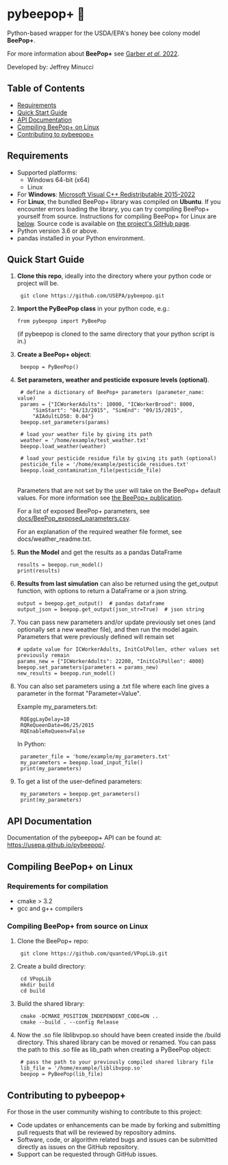 # pybeepop+ :honeybee:
Python-based wrapper for the USDA/EPA's honey bee colony model **BeePop+**.

For more information about **BeePop+** see [Garber *et al.* 2022](https://doi.org/10.3390/ecologies3030022).

Developed by: Jeffrey Minucci 

## Table of Contents

- [Requirements](#requirements)
- [Quick Start Guide](#quick-start-guide)
- [API Documentation](#api-documentation)
- [Compiling BeePop+ on Linux](#compiling-beepop-on-linux)
- [Contributing to pybeepop+](#contributing-to-pybeepop+)

## Requirements

* Supported platforms: 
    * Windows 64-bit (x64)
    * Linux
* For **Windows**: [Microsoft Visual C++ Redistributable 2015-2022](https://www.microsoft.com/en-us/download/details.aspx?id=48145)
* For **Linux**, the bundled BeePop+ library was compiled on **Ubuntu**. If you encounter errors loading the library, you can try compiling BeePop+ yourself from source. Instructions for compiling BeePop+ for Linux are [below](#compiling-beepop-on-linux). Source code is available on [the project's GitHub page](https://github.com/quanted/vpoplib]).
* Python version 3.6 or above.
* pandas installed in your Python environment.


## Quick Start Guide

1. **Clone this repo**, ideally into the directory where your python code or project will be.

        git clone https://github.com/USEPA/pybeepop.git
        
2.  **Import the PyBeePop class** in your python code, e.g.:
    
        from pybeepop import PyBeePop
    
    (if pybeepop is cloned to the same directory that your python script is in.)
  
  
3. **Create a BeePop+ object**:

        beepop = PyBeePop()
        

4. **Set parameters, weather and pesticide exposure levels (optional)**.

        # define a dictionary of BeePop+ parameters (parameter_name: value)
        params = {"ICWorkerAdults": 10000, "ICWorkerBrood": 8000, 
            "SimStart": "04/13/2015", "SimEnd": "09/15/2015",
            "AIAdultLD50: 0.04"}
        beepop.set_parameters(params)
        
        # load your weather file by giving its path
        weather = '/home/example/test_weather.txt'
        beepop.load_weather(weather)
        
        # load your pesticide residue file by giving its path (optional)
        pesticide_file = '/home/example/pesticide_residues.txt'
        beepop.load_contamination_file(pesticide_file)
     
    <br>Parameters that are not set by the user will take on the BeePop+ default values. For more information see [the BeePop+ publication](https://doi.org/10.3390/ecologies3030022).
    
    For a list of exposed BeePop+ parameters, see [docs/BeePop_exposed_parameters.csv](https://github.com/USEPA/pybeepop/blob/main/docs/BeePop_exposed_parameters.csv).
    
    For an explanation of the required weather file formet, see docs/weather_readme.txt.
    
    
5. **Run the Model** and get the results as a pandas DataFrame
    ```
    results = beepop.run_model()
    print(results)
    ```


6. **Results from last simulation** can also be returned using the get_output function, with options to return a DataFrame or a json string.
    ```
    output = beepop.get_output()  # pandas dataframe
    output_json = beepop.get_output(json_str=True)  # json string
    ```


7. You can pass new parameters and/or update previously set ones (and optionally set a new weather file), and then run the model again. Parameters that were previously defined will remain set

    ```
    # update value for ICWorkerAdults, InitColPollen, other values set previously remain
    params_new = {"ICWorkerAdults": 22200, "InitColPollen": 4000}
    beepop.set_parameters(parameters = params_new)
    new_results = beepop.run_model()
    ```


8. You can also set parameters using a .txt file where each line gives a parameter in the format "Parameter=Value". 

    Example my_parameters.txt:
        
        RQEggLayDelay=10
        RQReQueenDate=06/25/2015
        RQEnableReQueen=False

    In Python:

        parameter_file = 'home/example/my_parameters.txt'
        my_parameters = beepop.load_input_file()
        print(my_parameters)


9. To get a list of the user-defined parameters:

        my_parameters = beepop.get_parameters()
        print(my_parameters)


## API Documentation

Documentation of the pybeepop+ API can be found at: https://usepa.github.io/pybeepop/.


## Compiling BeePop+ on Linux


### Requirements for compilation
* cmake > 3.2
* gcc and g++ compilers

### Compiling BeePop+ from source on Linux

1. Clone the BeePop+ repo:

        git clone https://github.com/quanted/VPopLib.git
    
2. Create a build directory:

        cd VPopLib
        mkdir build
        cd build
    
3. Build the shared library:

        cmake -DCMAKE_POSITION_INDEPENDENT_CODE=ON ..  	
        cmake --build . --config Release
 
4. Now the .so file liblibvpop.so should have been created inside the /build directory. This shared library can be moved or renamed. You can pass the path to this .so file as lib_path when creating a PyBeePop object:
        
        # pass the path to your previously compiled shared library file
        lib_file = '/home/example/liblibvpop.so'
        beepop = PyBeePop(lib_file)


## Contributing to pybeepop+

For those in the user community wishing to contribute to this project:

- Code updates or enhancements can be made by forking and submitting pull requests that will be reviewed by repository admins.
- Software, code, or algorithm related bugs and issues can be submitted directly as issues on the GitHub repository.
- Support can be requested through GitHub issues.